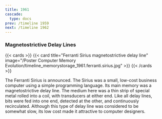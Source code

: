 ```yaml
---
title: 1961
cascade:
  type: docs
prev: /timeline 1959
next: /timeline 1962
---
```

### Magnetostrictive Delay Lines

{{< cards >}}
  {{< card title="Ferranti Sirius magnetostrictive delay line" image="/Poster Computer Memory Evolution/timeline_memorystorage_1961.ferranti.sirius.jpg" >}}
{{< /cards >}}

The Ferranti Sirius is announced. The Sirius was a small, low-cost business computer using a simple programming language. Its main memory was a magnetostrictive delay line. The medium here was a thin strip of special metal rolled into a coil, with transducers at either end. Like all delay lines, bits were fed into one end, detected at the other, and continuously recirculated. Although this type of delay line was considered to be somewhat slow, its low cost made it attractive to computer designers.
